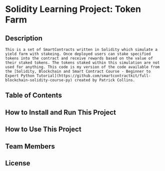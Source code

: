 # Solidity Learning Project: Token Farm

## Description

    This is a set of SmartContracts written in Solidity which simulate a yield farm with stakeing. Once deployed users can stake specified tokens into the contract and receive rewards based on the value of their staked tokens. The tokens staked within this simulation are not used for anything. This code is my version of the code available from the [Solidity, Blockchain and Smart Contract Course - Beginner to Expert Python Tutorial](https://github.com/smartcontractkit/full-blockchain-solidity-course-py) created by Patrick Collins.

## Table of Contents

## How to Install and Run This Project

## How to Use This Project

## Team Members

## License
